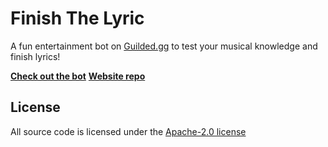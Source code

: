 # Finish The Lyric

A fun entertainment bot on [Guilded.gg](https://guilded.gg) to test your musical knowledge and finish lyrics!

[**Check out the bot**](https://finishthelyric.pages.dev)
[**Website repo**](https://github.com/finish-the-lyric-bot/website)

## License

All source code is licensed under the [Apache-2.0 license](LICENSE)
